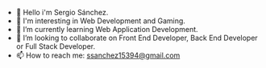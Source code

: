 - 👋 Hello i'm Sergio Sánchez.
- 👀 I'm interesting in Web Development and Gaming.
- 🌱 I’m currently learning Web Application Development.
- 💞️ I’m looking to collaborate on Front End Developer, Back End Developer or Full Stack Developer.
- 📫 How to reach me: ssanchez15394@gmail.com

<!---
SSanchez15394/SSanchez15394 is a ✨ special ✨ repository because its `README.md` (this file) appears on your GitHub profile.
You can click the Preview link to take a look at your changes.
--->
